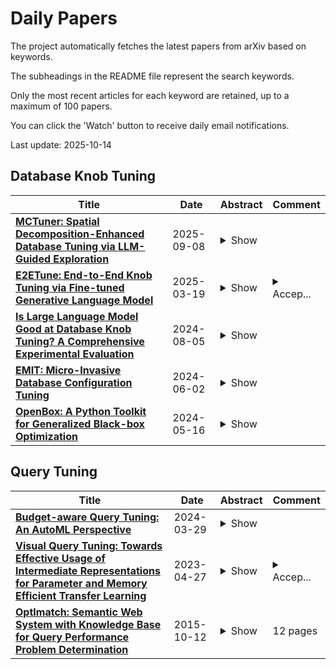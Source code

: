 # Daily Papers
The project automatically fetches the latest papers from arXiv based on keywords.

The subheadings in the README file represent the search keywords.

Only the most recent articles for each keyword are retained, up to a maximum of 100 papers.

You can click the 'Watch' button to receive daily email notifications.

Last update: 2025-10-14

## Database Knob Tuning
| **Title** | **Date** | **Abstract** | **Comment** |
| --- | --- | --- | --- |
| **[MCTuner: Spatial Decomposition-Enhanced Database Tuning via LLM-Guided Exploration](http://arxiv.org/abs/2509.06298v1)** | 2025-09-08 | <details><summary>Show</summary><p>Database knob tuning is essential for optimizing the performance of modern database management systems, which often expose hundreds of knobs with continuous or categorical values. However, the large number of knobs and the vast configuration space make it difficult to identify optimal settings efficiently. Although learning-based tuning has shown promise, existing approaches either ignore domain knowledge by relying solely on benchmark feedback or struggle to explore the high-dimensional knob space, resulting in high tuning costs and suboptimal performance. To address these challenges, we propose MCTuner, an adaptive knob tuning framework that minimizes exploration in ineffective regions of the configuration space. MCTuner employs a Mixture-of-Experts (MoE) mechanism with specialized LLMs to identify performance-critical knobs. In further, MCTuner introduces the first spatial decomposition algorithm that recursively partitions the space into hierarchical subspaces, on which Bayesian Optimization is performed to efficiently search for near-optimal configurations. Evaluated on different benchmarks (OLAP, OLTP, and HTAP), MCTuner achieves up to 19.2% performance gains and 1.4x faster configuration discovery per iteration compared to state-of-the-art methods.</p></details> |  |
| **[E2ETune: End-to-End Knob Tuning via Fine-tuned Generative Language Model](http://arxiv.org/abs/2404.11581v3)** | 2025-03-19 | <details><summary>Show</summary><p>Database knob tuning is a significant challenge for database administrators, as it involves tuning a large number of configuration knobs with continuous or discrete values to achieve optimal database performance. Traditional methods, such as manual tuning or learning-based approaches, typically require numerous workload replays and are both time-consuming and resource-intensive. To address this challenge, we introduce E2ETune, an end-to-end knob tuner powered by a fine-tuned generative language model. The key idea is to leverage the exceptional sequence-to-sequence modeling capabilities of generative language models to capture the complex mapping between workloads (inputs) and their corresponding promising configurations (outputs). To achieve this goal, we propose a novel data generation framework to efficiently produce a large amount of training data, where each data sample consists of a workload and its promising configuration. Then, these data are used to fine-tune a generative language model, yielding an end-to-end knob tuner. This tuner offers out-of-the-box configuration recommendations for new workloads. We conduct extensive experiments to evaluate E2ETune's efficiency and effectiveness using 10 representative and 3 real-world benchmarks. Compared to state-of-the-art methods, E2ETune can identify competitive configurations in significantly less time.</p></details> | <details><summary>Accep...</summary><p>Accepted by VLDB 2025</p></details> |
| **[Is Large Language Model Good at Database Knob Tuning? A Comprehensive Experimental Evaluation](http://arxiv.org/abs/2408.02213v1)** | 2024-08-05 | <details><summary>Show</summary><p>Knob tuning plays a crucial role in optimizing databases by adjusting knobs to enhance database performance. However, traditional tuning methods often follow a Try-Collect-Adjust approach, proving inefficient and database-specific. Moreover, these methods are often opaque, making it challenging for DBAs to grasp the underlying decision-making process. The emergence of large language models (LLMs) like GPT-4 and Claude-3 has excelled in complex natural language tasks, yet their potential in database knob tuning remains largely unexplored. This study harnesses LLMs as experienced DBAs for knob-tuning tasks with carefully designed prompts. We identify three key subtasks in the tuning system: knob pruning, model initialization, and knob recommendation, proposing LLM-driven solutions to replace conventional methods for each subtask. We conduct extensive experiments to compare LLM-driven approaches against traditional methods across the subtasks to evaluate LLMs' efficacy in the knob tuning domain. Furthermore, we explore the adaptability of LLM-based solutions in diverse evaluation settings, encompassing new benchmarks, database engines, and hardware environments. Our findings reveal that LLMs not only match or surpass traditional methods but also exhibit notable interpretability by generating responses in a coherent ``chain-of-thought'' manner. We further observe that LLMs exhibit remarkable generalizability through simple adjustments in prompts, eliminating the necessity for additional training or extensive code modifications. Drawing insights from our experimental findings, we identify several opportunities for future research aimed at advancing the utilization of LLMs in the realm of database management.</p></details> |  |
| **[EMIT: Micro-Invasive Database Configuration Tuning](http://arxiv.org/abs/2406.00616v1)** | 2024-06-02 | <details><summary>Show</summary><p>The process of database knob tuning has always been a challenging task. Recently, database knob tuning methods has emerged as a promising solution to mitigate these issues. However, these methods still face certain limitations.On one hand, when applying knob tuning algorithms to optimize databases in practice, it either requires frequent updates to the database or necessitates acquiring database workload and optimizing through workload replay. The former approach involves constant exploration and updating of database configurations, inevitably leading to a decline in database performance during optimization. The latter, on the other hand, requires the acquisition of workload data, which could lead to data leakage issues. Moreover, the hyperparameter configuration space for database knobs is vast, making it challenging for optimizers to converge. These factors significantly hinder the practical implementation of database tuning. To address these concerns, we proposes an efficient and micro-invasive knob tuning method. This method relies on workload synthesis on cloned databases to simulate the workload that needs tuning, thus minimizing the intrusion on the database. And we utilizing a configuration replacement strategy to filter configuration candidates that perform well under the synthesized workload to find best configuration. And during the tuning process, we employ a knowledge transfer method to extract a common high-performance space, to boost the convergence of the optimizer.</p></details> |  |
| **[OpenBox: A Python Toolkit for Generalized Black-box Optimization](http://arxiv.org/abs/2304.13339v3)** | 2024-05-16 | <details><summary>Show</summary><p>Black-box optimization (BBO) has a broad range of applications, including automatic machine learning, experimental design, and database knob tuning. However, users still face challenges when applying BBO methods to their problems at hand with existing software packages in terms of applicability, performance, and efficiency. This paper presents OpenBox, an open-source BBO toolkit with improved usability. It implements user-friendly interfaces and visualization for users to define and manage their tasks. The modular design behind OpenBox facilitates its flexible deployment in existing systems. Experimental results demonstrate the effectiveness and efficiency of OpenBox over existing systems. The source code of OpenBox is available at https://github.com/PKU-DAIR/open-box.</p></details> |  |

## Query Tuning
| **Title** | **Date** | **Abstract** | **Comment** |
| --- | --- | --- | --- |
| **[Budget-aware Query Tuning: An AutoML Perspective](http://arxiv.org/abs/2404.00137v1)** | 2024-03-29 | <details><summary>Show</summary><p>Modern database systems rely on cost-based query optimizers to come up with good execution plans for input queries. Such query optimizers rely on cost models to estimate the costs of candidate query execution plans. A cost model represents a function from a set of cost units to query execution cost, where each cost unit specifies the unit cost of executing a certain type of query processing operation (such as table scan or join). These cost units are traditionally viewed as constants, whose values only depend on the platform configuration where the database system runs on top of but are invariant for queries processed by the database system. In this paper, we challenge this classic view by thinking of these cost units as variables instead. We show that, by varying the cost-unit values one can obtain query plans that significantly outperform the default query plans returned by the query optimizer when viewing the cost units as constants. We term this cost-unit tuning process "query tuning" (QT) and show that it is similar to the well-known hyper-parameter optimization (HPO) problem in AutoML. As a result, any state-of-the-art HPO technologies can be applied to QT. We study the QT problem in the context of anytime tuning, which is desirable in practice by constraining the total time spent on QT within a given budget -- we call this problem budget-aware query tuning. We further extend our study from tuning a single query to tuning a workload with multiple queries, and we call this generalized problem budget-aware workload tuning (WT), which aims for minimizing the execution time of the entire workload. WT is more challenging as one needs to further prioritize individual query tuning within the given time budget. We propose solutions to both QT and WT and experimental evaluation using both benchmark and real workloads demonstrates the efficacy of our proposed solutions.</p></details> |  |
| **[Visual Query Tuning: Towards Effective Usage of Intermediate Representations for Parameter and Memory Efficient Transfer Learning](http://arxiv.org/abs/2212.03220v2)** | 2023-04-27 | <details><summary>Show</summary><p>Intermediate features of a pre-trained model have been shown informative for making accurate predictions on downstream tasks, even if the model backbone is kept frozen. The key challenge is how to utilize these intermediate features given their gigantic amount. We propose visual query tuning (VQT), a simple yet effective approach to aggregate intermediate features of Vision Transformers. Through introducing a handful of learnable ``query'' tokens to each layer, VQT leverages the inner workings of Transformers to ``summarize'' rich intermediate features of each layer, which can then be used to train the prediction heads of downstream tasks. As VQT keeps the intermediate features intact and only learns to combine them, it enjoys memory efficiency in training, compared to many other parameter-efficient fine-tuning approaches that learn to adapt features and need back-propagation through the entire backbone. This also suggests the complementary role between VQT and those approaches in transfer learning. Empirically, VQT consistently surpasses the state-of-the-art approach that utilizes intermediate features for transfer learning and outperforms full fine-tuning in many cases. Compared to parameter-efficient approaches that adapt features, VQT achieves much higher accuracy under memory constraints. Most importantly, VQT is compatible with these approaches to attain even higher accuracy, making it a simple add-on to further boost transfer learning.</p></details> | <details><summary>Accep...</summary><p>Accepted by CVPR 2023. Cheng-Hao Tu and Zheda Mai contributed equally to this work</p></details> |
| **[OptImatch: Semantic Web System with Knowledge Base for Query Performance Problem Determination](http://arxiv.org/abs/1510.03302v1)** | 2015-10-12 | <details><summary>Show</summary><p>Database query performance problem determination is often performed by analyzing query execution plans (QEPs) in addition to other performance data. As the query workloads that organizations run, have become larger and more complex, analyzing QEPs manually even by experts has become a very time consuming. Most performance diagnostic tools help with identifying problematic queries and most query tuning tools address a limited number of known problems and recommendations. We present the OptImatch system that offers a way to (a) look for varied user defined problem patterns in QEPs and (b) automatically get recommendations from an expert provided and user customizable knowledge base. Existing approaches do not provide the ability to perform workload analysis with flexible user defined patterns, as they lack the ability to impose a proper structure on QEPs. We introduce a novel semantic web system that allows a relatively naive user to search for arbitrary patterns and to get recommendations stored in a knowledge base either by experts or added by the user tailored to the environment in which they operate. Our methodology includes transforming a QEP into an RDF graph and transforming a GUI based user-defined pattern into a SPARQL query through handlers. The SPARQL query is matched against the abstracted RDF graph, and any matched portion of the abstracted RDF graph is relayed back to the user. With the knowledge base, the OptImatch system automatically scans and matches interesting stored patterns in a statistical way as appropriate and returns the corresponding recommendations. Although the knowledge base patterns and solution recommendations are not in the context of the user supplied QEPs, the context is adapted automatically through the handler tagging interface.</p></details> | 12 pages |

